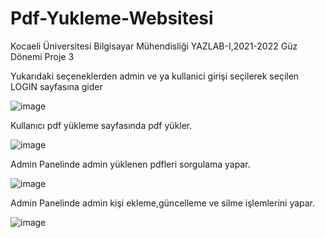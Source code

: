 # Pdf-Yukleme-Websitesi
Kocaeli Üniversitesi Bilgisayar Mühendisliği YAZLAB-I,2021-2022 Güz Dönemi Proje 3



Yukarıdaki seçeneklerden admin ve ya kullanici girişi seçilerek seçilen LOGIN sayfasına gider

![image](https://user-images.githubusercontent.com/72103654/160680789-14b7240e-7828-4e58-a598-87944f5c9106.png)

Kullanıcı pdf yükleme sayfasında pdf yükler.

![image](https://user-images.githubusercontent.com/72103654/160680849-4e3e5fe2-0de5-4663-aa8d-2f4f7964308c.png)

Admin Panelinde admin yüklenen pdfleri sorgulama yapar.

![image](https://user-images.githubusercontent.com/72103654/160680924-aa172b7f-e78c-4551-96a2-13cf1ed66818.png)

Admin Panelinde admin kişi ekleme,güncelleme ve silme işlemlerini yapar.

![image](https://user-images.githubusercontent.com/72103654/160680955-b6a9e523-e26b-48ec-bc6a-2a28de03177e.png)


